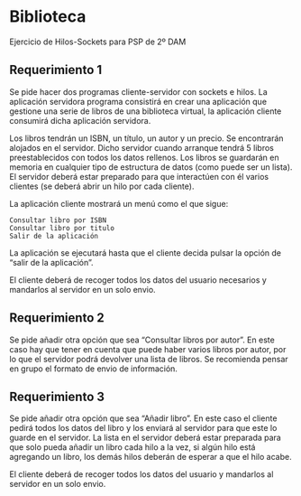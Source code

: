 # <h1> Biblioteca </h1>

Ejercicio de Hilos-Sockets para PSP de 2º DAM

<h2> Requerimiento 1 </h2>
Se pide hacer dos programas cliente-servidor con sockets e hilos. La aplicación servidora programa consistirá en crear una aplicación que gestione una serie de libros de una biblioteca virtual, la aplicación cliente consumirá dicha aplicación servidora.

Los libros tendrán un ISBN, un título, un autor y un precio. Se encontrarán alojados en el servidor. Dicho servidor cuando arranque tendrá 5 libros preestablecidos con todos los datos rellenos. Los libros se guardarán en memoria en cualquier tipo de estructura de datos (como puede ser un lista). El servidor deberá estar preparado para que interactúen con él varios clientes (se deberá abrir un hilo por cada cliente).

La aplicación cliente mostrará un menú como el que sigue:

    Consultar libro por ISBN
    Consultar libro por titulo
    Salir de la aplicación

La aplicación se ejecutará hasta que el cliente decida pulsar la opción de “salir de la aplicación”.

El cliente deberá de recoger todos los datos del usuario necesarios y mandarlos al servidor en un solo envio.

<h2> Requerimiento 2 </h2>
Se pide añadir otra opción que sea “Consultar libros por autor”. En este caso hay que tener en cuenta que puede haber varios libros por autor, por lo que el servidor podrá devolver una lista de libros. Se recomienda pensar en grupo el formato de envio de información.

<h2> Requerimiento 3 </h2>
Se pide añadir otra opción que sea “Añadir libro”. En este caso el cliente pedirá todos los datos del libro y los enviará al servidor para que este lo guarde en el servidor. La lista en el servidor deberá estar preparada para que solo pueda añadir un libro cada hilo a la vez, si algún hilo está agregando un libro, los demás hilos deberán de esperar a que el hilo acabe.

El cliente deberá de recoger todos los datos del usuario y mandarlos al servidor en un solo envio.

